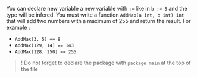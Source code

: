 You can declare new variable a new variable with `:=` like in `b := 5` and the type will be infered.
You must write a function `AddMax(a int, b int) int` that will add two numbers with a maximum of 255 and return the result. For example :
- `AddMax(3, 5) == 8`
- `AddMax(129, 14) == 143`
- `AddMax(128, 250) == 255`

> ! Do not forget to declare the package with `package main` at the top of the file
